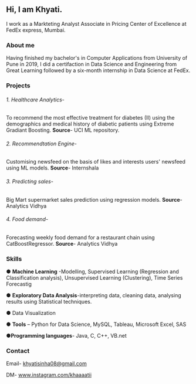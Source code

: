 ## Hi, I am Khyati.

I work as a Markteting Analyst Associate in Pricing Center of Excellence at FedEx express, Mumbai.


### About me
Having finished my bachelor's in Computer Applications from University of Pune in 2019, I did a certifaction in Data Science and Engineering from Great Learning followed by a six-month internship in Data Science at FedEx. 



### Projects
  <h6>1. Healthcare Analytics- </h6>
         To recommend the most effective treatment for diabetes (II) using the demographics and medical history of diabetic patients using Extreme Gradiant Boosting.
         <b>Source</b>- UCI ML repository.

 <h6>2. Recommendtation Engine- </h6>
        Customising newsfeed on the basis of likes and interests users' newsfeed using ML models.
        <b>Source</b>- Internshala

 <h6>3. Predicting sales- </h6>
         Big Mart supermarket sales prediction using regression models.
         <b>Source</b>- Analytics Vidhya

 <h6>4. Food demand- </h6>
        Forecasting weekly food demand for a restaurant chain using CatBoostRegressor.
        <b>Source</b>- Analytics Vidhya





### Skills
● <b>Machine Learning</b> -Modelling, Supervised
Learning (Regression and Classification
analysis), Unsupervised Learning (Clustering), Time Series Forecastig


● <b>Exploratory Data Analysis</b>-interpreting data,
cleaning data, analysing results using Statistical
techniques.


● </b>Data Visualization</b>


● <b>Tools</b> – Python for Data Science, MySQL,
Tableau, Microsoft Excel, SAS


●<b>Programming languages</b>- Java, C, C++, VB.net



### Contact
Email- khyatisinha08@gmail.com


DM- www.instagram.com/khaaaatii

